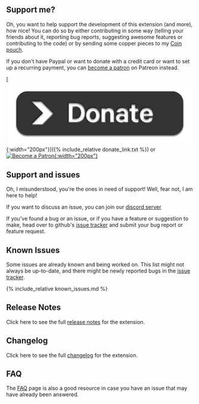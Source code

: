 ## Support me?

Oh, you want to help support the development of this extension (and more), how nice! You can do so by either contributing in some way (telling your friends about it, reporting bug reports, suggesting awesome features or contributing to the code) or by sending some copper pieces to my [Coin pouch](https://paypal.me/KaKaRoTo).

If you don't have Paypal or want to donate with a credit card or want to set up a recurring payment, you can [become a patron](https://patreon.com/kakaroto}) on Patreon instead.

[![Donate](images/donate.png){:width="200px"}]({% include_relative donate_link.txt %}) or &nbsp;&nbsp;
[![Become a Patron](https://c5.patreon.com/external/logo/become_a_patron_button.png){:width="200px"}](https://www.patreon.com/bePatron?u=21010321&redirect_uri=https%3A%2F%2Fbeyond20.here-for-more.info%2Fthankyou)

## Support and issues

Oh, I misunderstood, you're the ones in need of support! Well, fear not, I am here to help!

If you want to discuss an issue, you can join our [discord server](https://discord.gg/ZAasSVS)

If you've found a bug or an issue, or if you have a feature or suggestion to make, head over to github's [issue tracker](https://github.com/kakaroto/Beyond20/issues) and submit your bug report or feature request.

## Known Issues

Some issues are already known and being worked on. This list might not always be up-to-date, and there might be newly reported bugs in the [issue tracker](https://github.com/kakaroto/Beyond20/issues).

{% include_relative known_issues.md %}

## Release Notes

Click here to see the full [release notes](release_notes) for the extension.

## Changelog

Click here to see the full [changelog](Changelog) for the extension.

## FAQ

The [FAQ](faq) page is also a good resource in case you have an issue that may have already been answered.